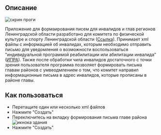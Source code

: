 <h2> Описание </h2>
<img src="https://github.com/user-attachments/assets/91a77269-1bdf-4633-ba2e-b0a5e054f430" alt="скрин проги">

Приложение для формаирования писем для инвалидов и глав регионов Ленинградской области разработано для комитета по физической культуре и спорту Ленинградской области (<a href="https://sport.lenobl.ru/" target="_blank">Ссылка</a>). Принимает xml файлы с информацией об инвалидах, которым необходимо отправить письмо для уведомления о возможности воспользоваться "индивидуальной программой реабилитации или абилитации инвалида" (<a href="https://47.gbmse.ru/reabilitaciya-i-abilitaciya-invalidov/" target="_blank">ИПРА</a>). Также после обработки чила инвалидов достаточного с точки зрения пользователя программа позволяет формировать письма главам районов с умвеодмлением о том, что комитет направил информационные письма в адрес инвалидов, которые прописаны в районе главы. 

<h2>Как пользоваться</h2>
  <ul>
    <li>Перетащите один или несколько xml файлов</li>
    <li>Нажмите "Создать"</li>
    <li>
      Переключитесь на вкладку формирования письма главе района 
      <img src="https://github.com/user-attachments/assets/7a3916bd-79c5-49c1-b1d9-165faf15e618" alt="икнока здания"> 
    </li>
    <li>Нажмите "Создать"</li>
  </ul>

